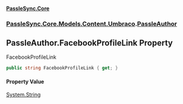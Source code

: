 #### [PassleSync.Core](index.md 'index')
### [PassleSync.Core.Models.Content.Umbraco](PassleSync.Core.Models.Content.Umbraco.md 'PassleSync.Core.Models.Content.Umbraco').[PassleAuthor](PassleSync.Core.Models.Content.Umbraco.PassleAuthor.md 'PassleSync.Core.Models.Content.Umbraco.PassleAuthor')

## PassleAuthor.FacebookProfileLink Property

FacebookProfileLink

```csharp
public string FacebookProfileLink { get; }
```

#### Property Value
[System.String](https://docs.microsoft.com/en-us/dotnet/api/System.String 'System.String')